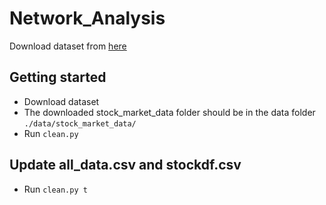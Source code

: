 # Network_Analysis

Download dataset from [here](https://www.kaggle.com/datasets/paultimothymooney/stock-market-data?resource=download)

## Getting started
- Download dataset
- The downloaded stock_market_data folder should be in the data folder ```./data/stock_market_data/```
- Run ```clean.py```

## Update all_data.csv and stockdf.csv
- Run ```clean.py t```
